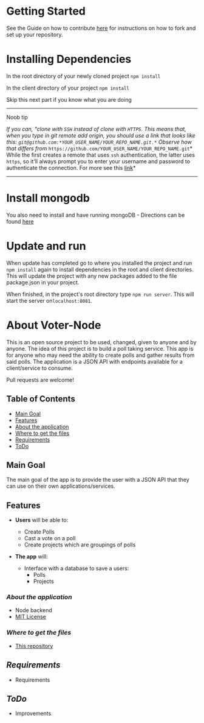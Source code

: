 # Getting Started
See the Guide on how to contribute [here](https://github.com/Euklidian-Space/voter-node/CONTRIBUTING.md#how-to-contribute) for instructions on how to fork and set up your repository.

# Installing Dependencies
In the root directory of your newly cloned project `npm install`

In the client directory of your project `npm install`

Skip this next part if you know what you are doing

---

Noob tip 

*If you can, "clone with `SSH` instead of clone with `HTTPS`. This means that, when you type in git remote add origin, you should use a link that looks like this: `git@github.com:*YOUR_USER_NAME/YOUR_REPO_NAME.git.*` Observe how that differs from* `https://github.com/YOUR_USER_NAME/YOUR_REPO_NAME.git`* 
While the first creates a remote that uses `ssh` authentication, the latter uses `https`, so it'll always prompt you to enter your username and password to authenticate the connection. For more see this [link](https://gist.github.com/juemura/899241d73cf719de7f540fc68071bd7d)*

---


# Install mongodb

You also need to install and have running mongoDB - Directions can be found [here](https://docs.mongodb.com/manual/installation/)

# Update and run

When update has completed go to where you installed the project and run `npm install` again to install dependencies in the root and client directories. This will update the project with any new packages added to the file package.json in your project. 

When finished, in the project's root directory type `npm run server`. This will start the server on`localhost:8081`.


# About Voter-Node
This is an open source project to be used, changed, given to anyone and by anyone.  The idea of this project is to build a poll taking service.  This app is for anyone who may need the ability to create polls and gather results from said polls.  The application is a JSON API with endpoints available for a client/service to consume.  

Pull requests are welcome!

## Table of Contents

- [Main Goal](#main-goal)
- [Features](#features)
- [About the application](#about-the-application)
- [Where to get the files](#where-to-get-the-files)
- [Requirements](#requirements)
- [ToDo](#todo)


## Main Goal

The main goal of the app is to provide the user with a JSON API that they can use on their own applications/services.

## Features

* **Users** will be able to:  
  * Create Polls
  * Cast a vote on a poll 
  * Create projects which are groupings of polls 

* **The app** will:
    * Interface with a database to save a users:
        * Polls 
        * Projects


### *About the application*
* Node backend
* [MIT License](../blob/master/LICENSE)

### *Where to get the files*
* [This repository](https://github.com/Euklidian-Space/voter-node)

## *Requirements*
* Requirements

## *ToDo*
* Improvements
